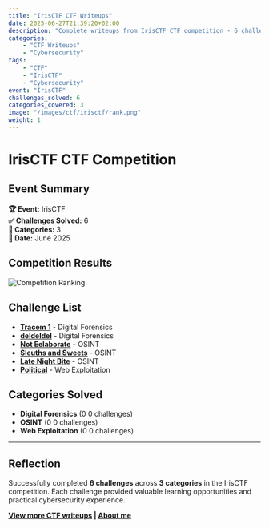 ```yaml
---
title: "IrisCTF CTF Writeups"
date: 2025-06-27T21:39:20+02:00
description: "Complete writeups from IrisCTF CTF competition - 6 challenges solved across 3 categories"
categories:
    - "CTF Writeups"
    - "Cybersecurity"
tags:
    - "CTF"
    - "IrisCTF"
    - "Cybersecurity"
event: "IrisCTF"
challenges_solved: 6
categories_covered: 3
image: "/images/ctf/irisctf/rank.png"
weight: 1
---
```


# IrisCTF CTF Competition

## Event Summary

**🏆 Event:** IrisCTF  
**✅ Challenges Solved:** 6  
**🎯 Categories:** 3  
**📅 Date:** June 2025

## Competition Results

![Competition Ranking](/images/ctf/irisctf/rank.png)

## Challenge List

- **[Tracem 1](/ctf/irisctf/tracem-1/)** - Digital Forensics
- **[deldeldel](/ctf/irisctf/deldeldel/)** - Digital Forensics
- **[Not Eelaborate](/ctf/irisctf/not-eelaborate/)** - OSINT
- **[Sleuths and Sweets](/ctf/irisctf/sleuths-and-sweets/)** - OSINT
- **[Late Night Bite](/ctf/irisctf/late-night-bite/)** - OSINT
- **[Political](/ctf/irisctf/political/)** - Web Exploitation


## Categories Solved

- **Digital Forensics** (0
0 challenges)
- **OSINT** (0
0 challenges)
- **Web Exploitation** (0
0 challenges)

---

## Reflection

Successfully completed **6 challenges** across **3 categories** in the IrisCTF competition. Each challenge provided valuable learning opportunities and practical cybersecurity experience.

**[View more CTF writeups](/ctf) | [About me](/about)**
